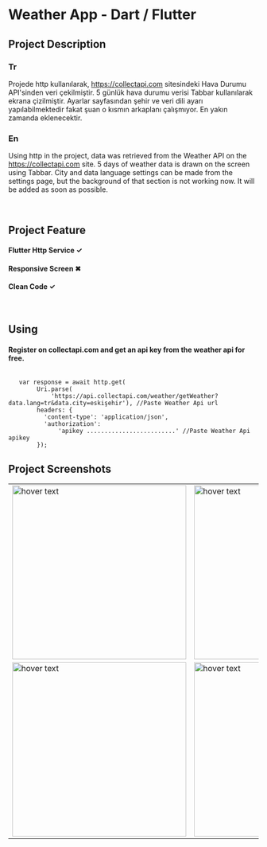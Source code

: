 # Weather App - Dart / Flutter

## Project Description

### Tr
Projede http kullanılarak, https://collectapi.com sitesindeki Hava Durumu API'sinden veri çekilmiştir. 5 günlük hava durumu verisi Tabbar kullanılarak ekrana çizilmiştir. Ayarlar sayfasından şehir ve veri dili ayarı yapılabilmektedir fakat şuan o kısmın arkaplanı çalışmıyor. En yakın zamanda eklenecektir.
</br>
### En
Using http in the project, data was retrieved from the Weather API on the https://collectapi.com site. 5 days of weather data is drawn on the screen using Tabbar. City and data language settings can be made from the settings page, but the background of that section is not working now. It will be added as soon as possible.



</br>

## Project Feature

#### Flutter Http Service ✓
#### Responsive Screen ✖
#### Clean Code ✓


</br>

## Using

#### Register on collectapi.com and get an api key from the weather api for free.

<code>
   var response = await http.get(
        Uri.parse(
            'https://api.collectapi.com/weather/getWeather?data.lang=tr&data.city=eskişehir'), //Paste Weather Api url
        headers: {
          'content-type': 'application/json',
          'authorization':
              'apikey .........................' //Paste Weather Api apikey
        });
</code 



</br>

## Project Screenshots

<table>

  <tr>
     <td><img src="https://user-images.githubusercontent.com/17275354/158072016-c0eebec6-aafb-4ce2-91c2-27caab0d34cc.gif" width="350" title="hover text"></td>
    <td><img src="https://user-images.githubusercontent.com/17275354/158071710-d3838ef6-84e3-4b18-8b41-3a02d68e9835.png" width="350" title="hover text"></td>
    <td><img src="https://user-images.githubusercontent.com/17275354/158071723-c282d1ec-d0cd-4bce-932c-7287886f242a.png" width="350" title="hover text"></td>
  </tr>
  <tr>
    <td><img src="https://user-images.githubusercontent.com/17275354/158071728-7631c6f1-fe11-4d56-867b-79c3a5e1ff3b.png" width="350" title="hover text"></td>
    <td><img src="https://user-images.githubusercontent.com/17275354/158071736-d2263332-bd5d-4f4a-9b0b-7d7c332647ba.png" width="350" title="hover text"></td>
    <td><img src="https://user-images.githubusercontent.com/17275354/158071741-a27be32d-eff6-4eb0-94b6-fe809f597e8f.png" width="350" title="hover text"></td>
  </tr>
  
  
</table>
  
  
 

